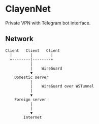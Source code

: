 # ClayenNet

Private VPN with Telegram bot interface.

## Network

```
Client   Client   Client
  |        |        |
  +--------|--------+
           |
           |    WireGuard
           ▼
    Domestic server
           |
           |    WireGuard over WSTunnel
           |
           ▼
    Foreign server
           |
           |
           ▼
        Internet
```

